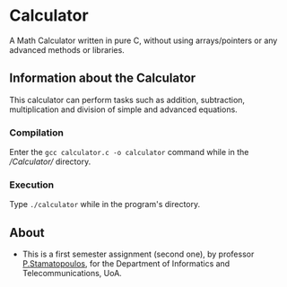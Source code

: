 # Calculator
A Math Calculator written in pure C, without using arrays/pointers or any advanced methods or libraries.

## Information about the Calculator
This calculator can perform tasks such as addition, subtraction, multiplication and division of simple and advanced equations.

### Compilation

Enter the ``` gcc calculator.c -o calculator ``` command while in the */Calculator/* directory.

### Execution 

Type ``` ./calculator ``` while in the program's directory.

## About
- This is a first semester assignment (second one), by professor [P.Stamatopoulos](http://cgi.di.uoa.gr/~takis/Welcome.html), for the Department of Informatics and Telecommunications, UoA.
